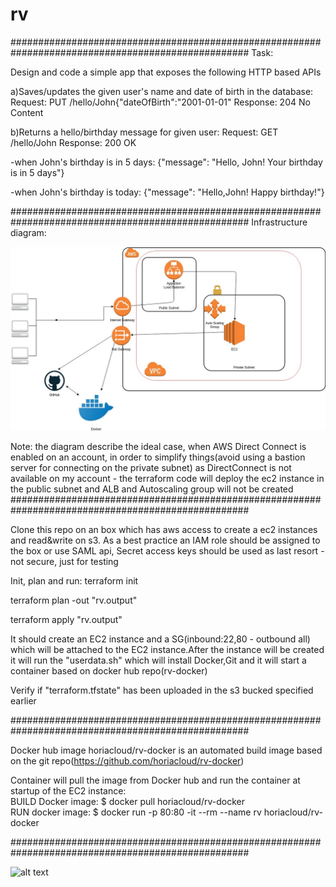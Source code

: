 # rv

###################################################################################################
Task:

Design and code a simple app that exposes the following HTTP based APIs

a)Saves/updates the given user's name and date of birth in the database:
Request: PUT /hello/John{"dateOfBirth":"2001-01-01"
Response: 204 No Content

b)Returns a hello/birthday message for given user:
Request: GET /hello/John
Response: 200 OK

-when John's birthday is in 5 days:
{"message": "Hello, John! Your birthday is in 5 days"}

-when John's birthday is today:
{"message": "Hello,John! Happy birthday!"}

###################################################################################################
Infrastructure diagram:

![alt text](https://github.com/horia-cloud/rv/blob/master/architecture/infrastructure%20diagram.jpg)

Note: the diagram describe the ideal case, when AWS Direct Connect is enabled on an account,
in order to simplify things(avoid using a bastion server for connecting on the private subnet) 
as DirectConnect is not available on my account - the terraform code will deploy the ec2 instance 
in the public subnet and ALB and Autoscaling group will not be created
###################################################################################################

Clone this repo on an box which has aws access to create a ec2 instances and read&write on s3. As a best practice an IAM role should be assigned to the box or use SAML api, Secret access keys should be used as last resort - not secure, just for testing

Init, plan and run:
terraform init

terraform plan -out "rv.output"

terraform apply "rv.output"

It should create an EC2 instance and a SG(inbound:22,80 - outbound all) which will be attached to the EC2 instance.After the instance will be created it will run the "userdata.sh" which will install Docker,Git and it will start a container based on docker hub repo(rv-docker)

Verify if "terraform.tfstate" has been uploaded in the s3 bucked specified earlier

###################################################################################################

Docker hub image horiacloud/rv-docker is an automated build image based on the git repo(https://github.com/horiacloud/rv-docker)

Container will pull the image from Docker hub and run the container at startup of the EC2 instance:    
BUILD Docker image: $ docker pull horiacloud/rv-docker  
RUN docker image: $ docker run -p 80:80 -it --rm --name rv horiacloud/rv-docker  

###################################################################################################

![alt text](https://github.com/horiacloud/rv/blob/master/screenshots/container2.jpg)
